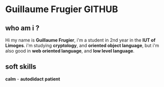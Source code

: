 # Guillaume Frugier GITHUB

## who am i ?
Hi my name is **Guillaume Frugier**, i'm a student in 2nd year in the **IUT of Limoges**.
i'm studying **cryptology**, and **oriented object language**, but i'm also good in **web oriented language**, 
and **low level language**.

## soft skills
**calm**   - **autodidact**
**patient**  



